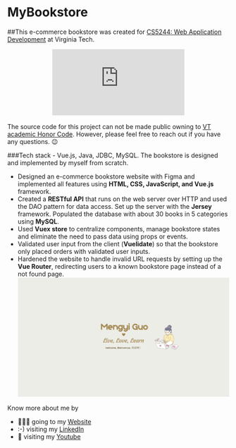# MyBookstore

##This e-commerce bookstore was created for [CS5244: Web Application Development](https://cs.vt.edu/Graduate/Courses/GradCourseDescriptions.html) at Virginia Tech.

<div align="center">
  <iframe src="https://www.youtube.com/embed/mLELJDSgC5Q" title="YouTube video player"frameborder="0" allowfullscreen="true"> </iframe>
</div>

The source code for this project can not be made public owning to [VT academic Honor Code](https://honorsystem.vt.edu/). However, please feel free to reach out if you have any questions. :wink:

###Tech stack - Vue.js, Java, JDBC, MySQL.
The bookstore is designed and implemented by myself from scratch.

- Designed an e-commerce bookstore website with Figma and implemented all features using **HTML, CSS, JavaScript, and Vue.js** framework.
- Created a **RESTful API** that runs on the web server over HTTP and used the DAO pattern for data access. Set up the server with the **Jersey** framework.
  Populated the database with about 30 books in 5 categories using **MySQL**.
- Used **Vuex store** to centralize components, manage bookstore states and eliminate the need to pass data using props or events.
- Validated user input from the client (**Vuelidate**) so that the bookstore only placed orders with validated user inputs.
- Hardened the website to handle invalid URL requests by setting up the **Vue Router**, redirecting users to a known bookstore page instead of a not found page.
![Mengyi Cartoon Pic](/Live,%20Love,%20Learn.png)

Know more about me by

- 🙋🏻‍♀️ going to my [Website](https://mengyig.github.io/#)
- :-) visiting my [LinkedIn](https://www.linkedin.com/in/mengyi-guo/)
- 🎥 visiting my [Youtube](https://www.youtube.com/channel/UCu7Q8pfeEvjgTxVyj7YVxHw)